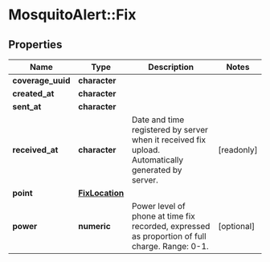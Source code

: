 # MosquitoAlert::Fix


## Properties
Name | Type | Description | Notes
------------ | ------------- | ------------- | -------------
**coverage_uuid** | **character** |  | 
**created_at** | **character** |  | 
**sent_at** | **character** |  | 
**received_at** | **character** | Date and time registered by server when it received fix upload. Automatically generated by server. | [readonly] 
**point** | [**FixLocation**](FixLocation.md) |  | 
**power** | **numeric** | Power level of phone at time fix recorded, expressed as proportion of full charge. Range: 0-1. | [optional] 


